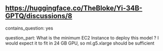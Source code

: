 ## https://huggingface.co/TheBloke/Yi-34B-GPTQ/discussions/8

contains_question: yes

question_part: What is the minimum EC2 Instance to deploy this model ? I would expect it to fit in 24 GB GPU, so ml.g5.xlarge should be sufficient